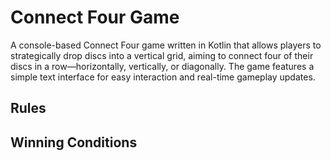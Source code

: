# Connect Four Game
A console-based Connect Four game written in Kotlin that allows players to strategically drop discs into a vertical grid, aiming to connect four of their discs in a row—horizontally, vertically, or diagonally. The game features a simple text interface for easy interaction and real-time gameplay updates.

## Rules

## Winning Conditions

